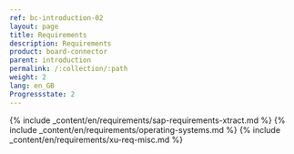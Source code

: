 ```yaml
---
ref: bc-introduction-02
layout: page
title: Requirements
description: Requirements
product: board-connector
parent: introduction
permalink: /:collection/:path
weight: 2
lang: en_GB
Progressstate: 2
---
```


{% include _content/en/requirements/sap-requirements-xtract.md %}
{% include _content/en/requirements/operating-systems.md %}
{% include _content/en/requirements/xu-req-misc.md %}